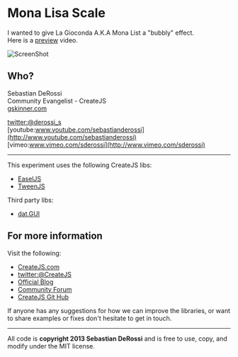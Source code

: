Mona Lisa Scale
=========

I wanted to give La Gioconda A.K.A Mona List a "bubbly" effect. <br>
Here is a [preview](http://youtu.be/yY_fM0JBHVQ) video. <br/>

![ScreenShot](https://raw.github.com/sebastianderossi/amusement/master/MonaLisaScale/monalisascale.png) 

Who?
----------------
Sebastian DeRossi<br/>
Community Evangelist - CreateJS<br/>
<a href="mailto:sebastian@gskinner.com">gskinner.com</a>     

[twitter:@derossi_s](http://www.twitter.com/derossi_s) <br/>
[youtube:www.youtube.com/sebastianderossi](http://www.youtube.com/sebastianderossi)<br/>
[vimeo:www.vimeo.com/sderossi](http://www.vimeo.com/sderossi)  

----------------
This experiment uses the following CreateJS libs: 

- [EaselJS](https://github.com/CreateJS/EaselJS)  
- [TweenJS](https://github.com/CreateJS/TweenJS)   

Third party libs:

- [dat.GUI](http://code.google.com/p/dat-gui/)  

For more information
---------------------
Visit the following:  

- [CreateJS.com](http://www.createjs.com)   
- [twitter:@CreateJS](http://www.twitter.com/CreateJS) 
- [Official Blog](http://www.blog.createjs.com)
- [Community Forum](http://www.community.createjs.com)
- [CreateJS Git Hub](https://github.com/CreateJS)  

If anyone has any suggestions for how we can improve the libraries, or want to share examples or fixes don't hesitate to get in touch.<br/>      

--------------------------
All code is <b>copyright 2013 Sebastian DeRossi</b> and is free to use, copy, and modify under the MIT license.

